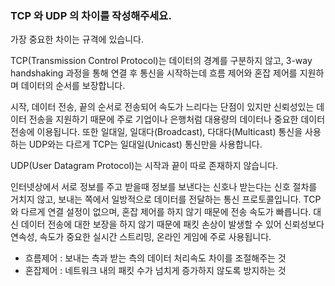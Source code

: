 ### TCP 와 UDP 의 차이를 작성해주세요.


가장 중요한 차이는 규격에 있습니다. 

TCP(Transmission Control Protocol)는 데이터의 경계를 구분하지 않고, 3-way handshaking 과정을 통해 연결 후 통신을 시작하는데 흐름 제어와 혼잡 제어를 지원하며 데이터의 순서를 보장합니다. 

시작, 데이터 전송, 끝의 순서로 전송되어 속도가 느리다는 단점이 있지만 신뢰성있는 데이터 전송을 지원하기 때문에 주로 기업이나 은행처럼 대용량의 데이터나 중요한 데이터 전송에 이용됩니다. 
또한 일대일, 일대다(Broadcast), 다대다(Multicast) 통신을 사용하는 UDP와는 다르게 TCP는 일대일(Unicast) 통신만을 사용합니다.

UDP(User Datagram Protocol)는 시작과 끝이 따로 존재하지 않습니다.

인터넷상에서 서로 정보를 주고 받을때 정보를 보낸다는 신호나 받는다는 신호 절차를 거치지 않고, 보내는 쪽에서 일방적으로 데이터를 전달하는 통신 프로토콜입니다.
TCP와 다르게 연결 설정이 없으며, 혼잡 제어를 하지 않기 때문에 전송 속도가 빠릅니다. 
대신 데이터 전송에 대한 보장을 하지 않기 때문에 패킷 손상이 발생할 수 있어 신뢰성보다 연속성, 속도가 중요한 실시간 스트리밍, 온라인 게임에 주로 사용됩니다.


- 흐름제어 : 보내는 측과 받는 측의 데이터 처리속도 차이를 조절해주는 것 
- 혼잡제어 : 네트워크 내의 패킷 수가 넘치게 증가하지 않도록 방지하는 것
